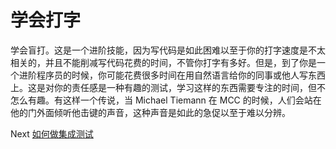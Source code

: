 # 学会打字
[//]: # (Version:1.0.0)
学会盲打。这是一个进阶技能，因为写代码是如此困难以至于你的打字速度是不太相关的，并且不能削减写代码花费的时间，不管你打字有多好。但是，到了你是一个进阶程序员的时候，你可能花费很多时间在用自然语言给你的同事或他人写东西上。这是对你的责任感是一种有趣的测试，学习这样的东西需要专注的时间，但不怎么有趣。有这样一个传说，当 Michael Tiemann 在 MCC 的时候，人们会站在他的门外面倾听他击键的声音，这种声音是如此的急促以至于难以分辨。

Next [如何做集成测试](08-How-to-Do-Integration-Testing.md)
